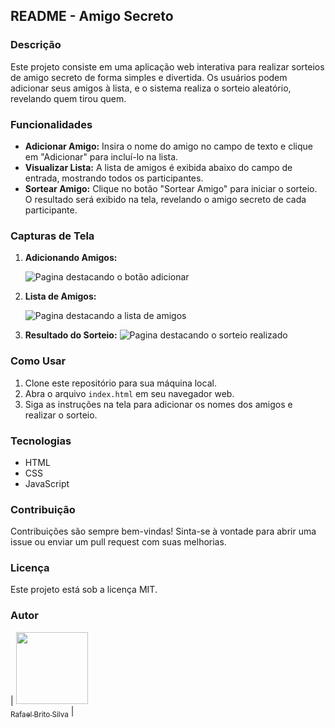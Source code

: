 ## README - Amigo Secreto

### Descrição

Este projeto consiste em uma aplicação web interativa para realizar sorteios de amigo secreto de forma simples e divertida. Os usuários podem adicionar seus amigos à lista, e o sistema realiza o sorteio aleatório, revelando quem tirou quem.

### Funcionalidades

*   **Adicionar Amigo:** Insira o nome do amigo no campo de texto e clique em "Adicionar" para incluí-lo na lista.
*   **Visualizar Lista:** A lista de amigos é exibida abaixo do campo de entrada, mostrando todos os participantes.
*   **Sortear Amigo:** Clique no botão "Sortear Amigo" para iniciar o sorteio. O resultado será exibido na tela, revelando o amigo secreto de cada participante.

### Capturas de Tela

1.  **Adicionando Amigos:**

    ![Pagina destacando o botão adicionar](https://i.imgur.com/8YUjOjo.jpeg)

2.  **Lista de Amigos:**

    ![Pagina destacando a lista de amigos](https://i.imgur.com/sZHfpRx.jpeg)

3.  **Resultado do Sorteio:**
    ![Pagina destacando o sorteio realizado](https://i.imgur.com/RvvPR5s.jpeg)
    

### Como Usar

1.  Clone este repositório para sua máquina local.
2.  Abra o arquivo `index.html` em seu navegador web.
3.  Siga as instruções na tela para adicionar os nomes dos amigos e realizar o sorteio.

### Tecnologias

*   HTML
*   CSS
*   JavaScript

### Contribuição

Contribuições são sempre bem-vindas! Sinta-se à vontade para abrir uma issue ou enviar um pull request com suas melhorias.

### Licença

Este projeto está sob a licença MIT.

### Autor

| [<img loading="lazy" src="https://avatars.githubusercontent.com/u/132500648?v=4" width=115><br><sub>Rafael Brito Silva</sub>](https://github.com/Rbs1703) |
